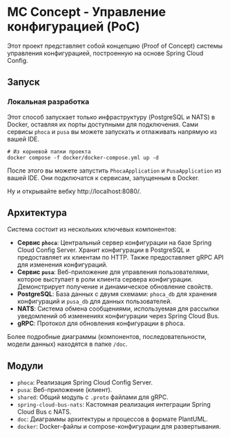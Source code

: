 # MC Concept - Управление конфигурацией (PoC)

Этот проект представляет собой концепцию (Proof of Concept) системы управления конфигурацией, построенную на основе Spring Cloud Config.

## Запуск

### Локальная разработка

Этот способ запускает только инфраструктуру (PostgreSQL и NATS) в Docker, оставляя их порты доступными для подключения. Сами сервисы `phoca` и `pusa` вы можете запускать и отлаживать напрямую из вашей IDE.

```shell
# Из корневой папки проекта
docker compose -f docker/docker-compose.yml up -d
```
После этого вы можете запустить `PhocaApplication` и `PusaApplication` из вашей IDE. Они подключатся к сервисам, запущенным в Docker.

Ну и открывайте вебку http://localhost:8080/.

## Архитектура

Система состоит из нескольких ключевых компонентов:

- **Сервис `phoca`**: Центральный сервер конфигурации на базе Spring Cloud Config Server. Хранит конфигурации в PostgreSQL и предоставляет их клиентам по HTTP. Также предоставляет gRPC API для изменения конфигураций.
- **Сервис `pusa`**: Веб-приложение для управления пользователями, которое выступает в роли клиента сервера конфигурации. Демонстрирует получение и динамическое обновление свойств.
- **PostgreSQL**: База данных с двумя схемами: `phoca_db` для хранения конфигураций и `pusa_db` для данных пользователей.
- **NATS**: Система обмена сообщениями, используемая для рассылки уведомлений об изменениях конфигурации через Spring Cloud Bus.
- **gRPC**: Протокол для обновления конфигурации в phoca.

Более подробные диаграммы (компонентов, последовательности, модели данных) находятся в папке `/doc`.

## Модули

- `phoca`: Реализация Spring Cloud Config Server.
- `pusa`: Веб-приложение (клиент).
- `shared`: Общий модуль с `.proto` файлами для gRPC.
- `spring-cloud-bus-nats`: Кастомная реализация интеграции Spring Cloud Bus с NATS.
- `doc`: Диаграммы архитектуры и процессов в формате PlantUML.
- `docker`: Docker-файлы и compose-конфигурации для развертывания.
